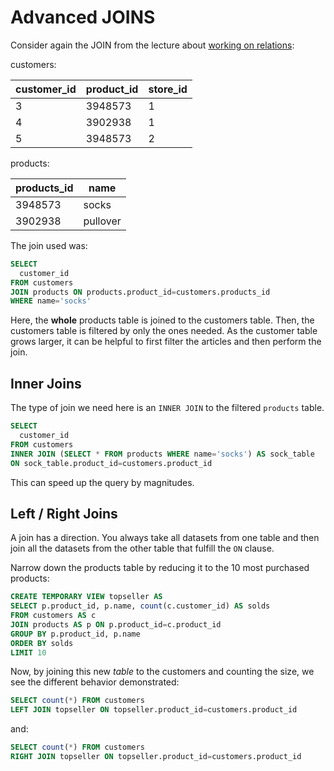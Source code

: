 # Advanced JOINS

Consider again the JOIN from the lecture about
[working on relations](README.md):

customers:

| customer_id | product_id | store_id |
|----|--------|------|
| 3  | 3948573 | 1 |
| 4  | 3902938 | 1 |
| 5  | 3948573 | 2 |

products:

| products_id | name |
|--------|------|
| 3948573 | socks |
| 3902938 | pullover |

The join used was:

```SQL
SELECT
  customer_id
FROM customers
JOIN products ON products.product_id=customers.products_id
WHERE name='socks'
```

Here, the **whole** products table is joined to the customers table. Then,
the customers table is filtered by only the ones needed. As the customer table
grows larger, it can be helpful to first filter the articles and then perform the
join.

## Inner Joins

The type of join we need here is an `INNER JOIN` to the filtered `products` table.

```SQL
SELECT
  customer_id
FROM customers
INNER JOIN (SELECT * FROM products WHERE name='socks') AS sock_table
ON sock_table.product_id=customers.product_id
```

This can speed up the query by magnitudes.

## Left / Right Joins

A join has a direction. You always take all datasets from one table and then
join all the datasets from the other table that fulfill the `ON` clause.

Narrow down the products table by reducing it to the 10 most purchased products:

```SQL
CREATE TEMPORARY VIEW topseller AS
SELECT p.product_id, p.name, count(c.customer_id) AS solds
FROM customers AS c
JOIN products AS p ON p.product_id=c.product_id
GROUP BY p.product_id, p.name
ORDER BY solds
LIMIT 10
```

Now, by joining this new *table* to the customers and counting the size, we
see the different behavior demonstrated:

```SQL
SELECT count(*) FROM customers
LEFT JOIN topseller ON topseller.product_id=customers.product_id
```

and:
```SQL
SELECT count(*) FROM customers
RIGHT JOIN topseller ON topseller.product_id=customers.product_id
```
